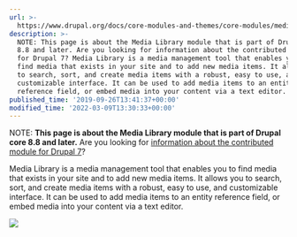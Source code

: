 ```yaml
---
url: >-
  https://www.drupal.org/docs/core-modules-and-themes/core-modules/media-library-module/overview
description: >-
  NOTE: This page is about the Media Library module that is part of Drupal core
  8.8 and later. Are you looking for information about the contributed module
  for Drupal 7? Media Library is a media management tool that enables you to
  find media that exists in your site and to add new media items. It allows you
  to search, sort, and create media items with a robust, easy to use, and
  customizable interface. It can be used to add media items to an entity
  reference field, or embed media into your content via a text editor.
published_time: '2019-09-26T13:41:37+00:00'
modified_time: '2022-03-09T13:30:33+00:00'
---
```

NOTE: **This page is about the Media Library module that is part of Drupal core 8.8 and later.** Are you looking for [information about the contributed module for Drupal 7](/project/media%5Flibrary)?

Media Library is a media management tool that enables you to find media that exists in your site and to add new media items. It allows you to search, sort, and create media items with a robust, easy to use, and customizable interface. It can be used to add media items to an entity reference field, or embed media into your content via a text editor.

**![](https://www.drupal.org/files/multipleimages.png)**